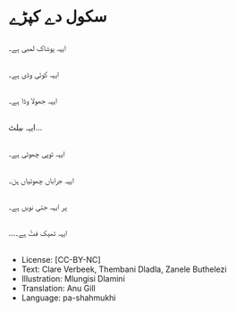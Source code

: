 # سکول دے کپڑے

##
ایہہ پوشاک لمبی ہے۔

##
ایہہ کوٹی وڈی ہے۔

##
ایہہ جھولا وڈا ہے۔

##
ایہہ بیلٹ...

##
ایہہ ٹوپی چھوٹی ہے۔

##
ایہہ جراباں چھوٹیاں ہن۔

##
پر ایہہ جتی نویں ہے۔

##
...ایہہ ٹھیک فٹّ ہے۔

##
* License: [CC-BY-NC]
* Text: Clare Verbeek, Thembani Dladla, Zanele Buthelezi
* Illustration: Mlungisi Dlamini
* Translation: Anu Gill
* Language: pa-shahmukhi
